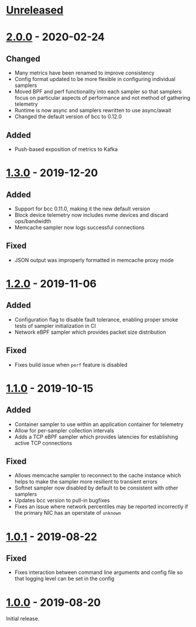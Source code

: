 # [Unreleased]
# [2.0.0] - 2020-02-24
## Changed
- Many metrics have been renamed to improve consistency
- Config format updated to be more flexible in configuring individual samplers
- Moved BPF and perf functionality into each sampler so that samplers focus on
  particular aspects of performance and not method of gathering telemetry
- Runtime is now async and samplers rewritten to use async/await
- Changed the default version of bcc to 0.12.0

## Added
- Push-based exposition of metrics to Kafka

# [1.3.0] - 2019-12-20
## Added
- Support for bcc 0.11.0, making it the new default version
- Block device telemetry now includes nvme devices and discard ops/bandwidth
- Memcache sampler now logs successful connections

## Fixed
- JSON output was improperly formatted in memcache proxy mode

# [1.2.0] - 2019-11-06
## Added
- Configuration flag to disable fault tolerance, enabling proper smoke tests of
  sampler initialization in CI
- Network eBPF sampler which provides packet size distribution

## Fixed
- Fixes build issue when `perf` feature is disabled

# [1.1.0] - 2019-10-15
## Added
- Container sampler to use within an application container for telemetry
- Allow for per-sampler collection intervals
- Adds a TCP eBPF sampler which provides latencies for establishing active TCP
  connections

## Fixed
- Allows memcache sampler to reconnect to the cache instance which helps to make
  the sampler more resilient to transient errors
- Softnet sampler now disabled by default to be consistent with other samplers
- Updates bcc version to pull-in bugfixes
- Fixes an issue where network percentiles may be reported incorrectly if the
  primary NIC has an operstate of `unknown`

# [1.0.1] - 2019-08-22
## Fixed
- Fixes interaction between command line arguments and config file so that
  logging level can be set in the config

# [1.0.0] - 2019-08-20

Initial release.

[Unreleased]: https://github.com/twitter/rezolus/compare/v2.0.0...HEAD
[2.0.0]: https://github.com/twitter/rezolus/compare/v1.3.0...v2.0.0
[1.3.0]: https://github.com/twitter/rezolus/compare/v1.2.0...v1.3.0
[1.2.0]: https://github.com/twitter/rezolus/compare/v1.1.0...v1.2.0
[1.1.0]: https://github.com/twitter/rezolus/compare/v1.0.1...v1.1.0
[1.0.1]: https://github.com/twitter/rezolus/compare/v1.0.0...v1.0.1
[1.0.0]: https://github.com/twitter/rezolus/releases/tag/v1.0.0